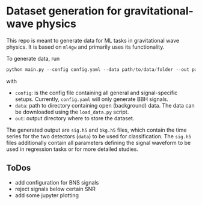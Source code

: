 # Dataset generation for gravitational-wave physics

This repo is meant to generate data for ML tasks in gravitational wave physics. It is based on `ml4gw` and primarily uses its functionality.

To generate data, run
```python
python main.py --config config.yaml --data path/to/data/folder --out path/to/output/directory
```
with
- `config`: is the config file containing all general and signal-specific setups. Currently, `config.yaml` will only generate BBH signals.
- `data`: path to directory containing open (background) data. The data can be downloaded using the `load_data.py` script.
- `out`: output directory where to store the dataset.

The generated output are `sig.h5` and `bkg.h5` files, which contain the time series for the two detectors (`data`) to be used for classification. The `sig.h5` files additionally contain all parameters defining the signal waveform to be used in regression tasks or for more detailed studies.

## ToDos
- add configuration for BNS signals
- reject signals below certain SNR
- add some jupyter plotting
